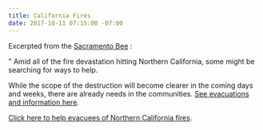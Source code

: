 ```yaml
---
title: California Fires
date: 2017-10-11 07:15:00 -07:00
---
```


Excerpted from the [Sacramento Bee](http://www.sacbee.com/) :

"  Amid all of the fire devastation hitting Northern California, some might be searching for ways to help.

While the scope of the destruction will become clearer in the coming days and weeks, there are already needs in the communities. [See evacuations and information here](http://www.sacbee.com/news/state/california/fires/article177893206.html).

[Click here to help evacuees of Northern California fires](http://www.sacbee.com/news/local/article177964926.html).


